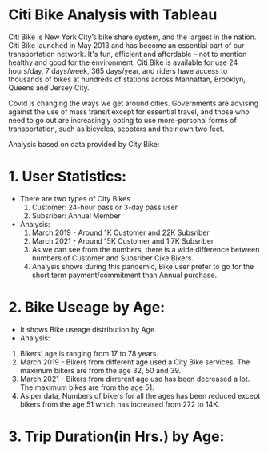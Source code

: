 # Citi Bike Analysis with Tableau
 
Citi Bike is New York City’s bike share system, and the largest in the nation. Citi Bike launched in May 2013 and has become an essential part of our transportation network. It's fun, efficient and affordable – not to mention healthy and good for the environment. Citi Bike is available for use 24 hours/day, 7 days/week, 365 days/year, and riders have access to thousands of bikes at hundreds of stations across Manhattan, Brooklyn, Queens and Jersey City.

Covid is changing the ways we get around cities. Governments are advising against the use of mass transit except for essential travel, and those who need to go out are increasingly opting to use more-personal forms of transportation, such as bicycles, scooters and their own two feet.

Analysis based on data provided by City Bike:

# 1. User Statistics:
- There are two types of City Bikes
  1. Customer: 24-hour pass or 3-day pass user
  2. Subsriber: Annual Member
- Analysis:
  1. March 2019 - Around 1K Customer and 22K Subsriber
  2. March 2021 - Around 15K Customer and 1.7K Subsriber
  3. As we can see from the numbers, there is a wide difference between numbers of Customer and Subsriber Cike Bikers.
  4. Analysis shows during this pandemic, Bike user prefer to go for the short term payment/commitment than Annual purchase.

# 2. Bike Useage by Age:
- It shows Bike useage distribution by Age.
- Analysis:
 1. Bikers' age is ranging from 17 to 78 years.
 2. March 2019 - Bikers from different age used a City Bike services. The maximum bikers are from the age 32, 50 and 39. 
 3. March 2021 - Bikers from dirrerent age use has been decreased a lot. The maximum bikes are from the age 51.
 4. As per data, Numbers of bikers for all the ages has been reduced except bikers from the age 51 which has increased from 272 to 14K.

# 3. Trip Duration(in Hrs.) by Age:
